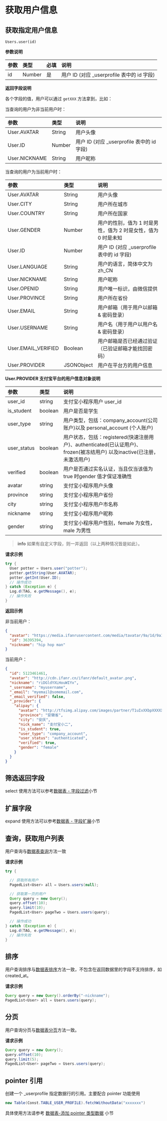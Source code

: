 # 获取用户信息

## 获取指定用户信息

`Users.user(id)`

**参数说明**

| 参数    | 类型   | 必填 | 说明 |
| :----- | :----- | :--- | :---- |
| id | Number | 是  | 用户 ID (对应 _userprofile 表中的 id 字段) |

**返回字段说明**

各个字段的值，用户可以通过 `getXXX` 方法拿到，比如：

当查询的用户为非当前用户时：

| 参数      | 类型   | 说明 |
| :------- | :----- | :-- |
| User.AVATAR   | String | 用户头像 |
| User.ID       | Number | 用户 ID (对应 _userprofile 表中的 id 字段) |
| User.NICKNAME | String | 用户昵称 |

当查询的用户为当前用户时：

| 参数      | 类型   | 说明 |
| :------- | :----- | :--- |
| User.AVATAR  | String | 用户头像 |
| User.CITY     | String | 用户所在城市 |
| User.COUNTRY  | String | 用户所在国家 |
| User.GENDER   | Number | 用户的性别，值为 1 时是男性，值为 2 时是女性，值为 0 时是未知 |
| User.ID       | Number | 用户 ID (对应 _userprofile 表中的 id 字段) |
| User.LANGUAGE | String | 用户的语言，简体中文为 zh_CN |
| User.NICKNAME | String | 用户昵称 |
| User.OPENID   | String | 用户唯一标识，由微信提供 |
| User.PROVINCE | String | 用户所在省份 |
| User.EMAIL | String | 用户邮箱（用于用户以邮箱 & 密码登录） |
| User.USERNAME | String | 用户名（用于用户以用户名 & 密码登录） |
| User.EMAIL_VERIFIED | Boolean | 用户邮箱是否已经通过验证（已验证邮箱才能找回密码） |
| User.PROVIDER | JSONObject |  用户在平台方的用户信息  |

**User.PROVIDER 支付宝平台的用户信息对象说明**

| 参数      | 类型   | 说明 |
| :--------- | :----- | :--- |
| user_id     |  string |  支付宝小程序用户 user_id |
| is_student  |  boolean |  用户是否是学生 |
| user_type   |  string |  用户类型，包括：company_account(公司账户)以及 personal_account (个人账户) |
| user_status |  boolean |  用户状态，包括：registered(快速注册用户)、authenticated(已认证用户)、frozen(被冻结用户) 以及inactive(已注册，未激活用户) |
| verified    |  boolean |  用户是否通过实名认证，当且仅当该值为 true 时gender 值才保证准确性 |
| avatar      |  string |  支付宝小程序用户头像 |
| province    |  string |  支付宝小程序用户省份 |
| city        |  string |  支付宝小程序用户市名称 |
| nickname    |  string | 支付宝小程序用户昵称 |
| gender      |  string |  支付宝小程序用户性别，female 为女性，male 为男性 |

> **info**
> 如果有自定义字段，则一并返回（以上两种情况皆是如此）。

**请求示例**

```java
try {
  User potter = Users.user("potter");
  potter.getString(User.AVATAR);
  potter.getInt(User.ID);
  // 操作成功
} catch (Exception e) {
  Log.d(TAG, e.getMessage(), e);
  // 操作失败
}
```

**返回示例**

非当前用户：
```json
{
  "avatar": "https://media.ifanrusercontent.com/media/tavatar/9a/1d/9a1db7592d6a325a845548f2fecbfb4516e138d0.jpg",
  "id": 36395394,
  "nickname": "hip hop man"
}
```

当前用户：
```json
{
  "id": 5123461461,
  "avatar": "http://cdn.ifanr.cn/ifanr/default_avatar.png",
  "nickname": "riDGldYXLHouWIYx",
  "_username": "myusername",
  "_email": "myemail@somemail.com",
  "_email_verified": false,
  "_provider": {
    "alipay": {
      "avatar": "http://tfsimg.alipay.com/images/partner/T1uIxXXbpXXXXXXXX",
      "province": "安徽省",
      "city": "安庆",
      "nick_name": "支付宝小二",
      "is_student": true,
      "user_type": "company_account",
      "user_status": "authenticated",
      "verified": true,
      "gender": "female"
    }
  }  
}
```

## 筛选返回字段

select 使用方法可以参考[数据表 - 字段过滤](./schema/select-and-expand.md)小节

## 扩展字段 

expand 使用方法可以参考[数据表 - 字段扩展](./schema/select-and-expand.md)小节

## 查询，获取用户列表

用户查询与[数据表查询](./schema/query.md)方法一致

**请求示例**

```java
try {

  // 获取所有用户
  PagedList<User> all = Users.users(null);

  // 获取第一页的用户
  Query query = new Query();
  query.offset(10);
  query.limit(10);
  PagedList<User> pageTwo = Users.users(query);

  // 操作成功
} catch (Exception e) {
  Log.d(TAG, e.getMessage(), e);
  // 操作失败
}
```

## 排序

用户查询排序与[数据表排序](./schema/limit-and-order.md)方法一致，不包含在返回数据里的字段不支持排序，如 created_at。

**请求示例**

```java
Query query = new Query().orderBy("-nickname");
PagedList<User> all = Users.users(query);
```

## 分页

用户查询分页与[数据表分页](./schema/limit-and-order.md)方法一致。

**请求示例**

```java
Query query = new Query();
query.offset(10);
query.limit(5);
PagedList<User> pageTwo = Users.users(query);
```

## pointer 引用

创建一个 _userprofile 指定数据行的引用。主要配合 pointer 功能使用

```java
new Table(Const.TABLE_USER_PROFILE).fetchWithoutData("xxxxxxx")
```
具体使用方法请参考 [数据表-添加 pointer 类型数据](./schema/create-record.md) 小节